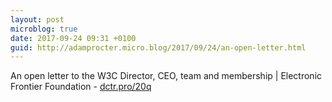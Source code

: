 ```yaml
---
layout: post
microblog: true
date: 2017-09-24 09:31 +0100
guid: http://adamprocter.micro.blog/2017/09/24/an-open-letter.html
---
```

An open letter to the W3C Director, CEO, team and membership | Electronic Frontier Foundation - [dctr.pro/20q](http://dctr.pro/20q)
